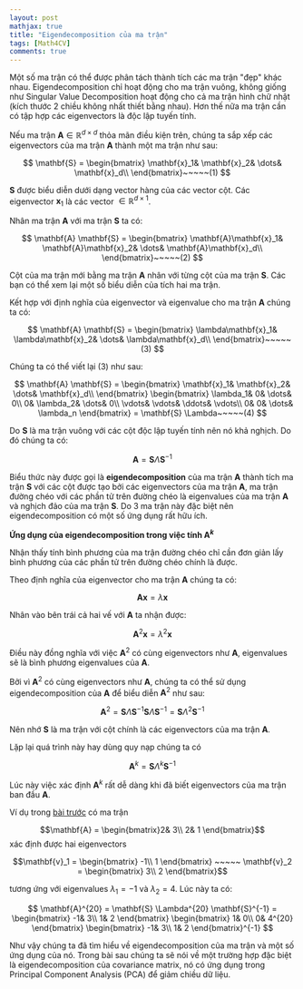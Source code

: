 ```yaml
---
layout: post
mathjax: true
title: "Eigendecomposition của ma trận"
tags: [Math4CV]
comments: true
---
```


Một số ma trận có thể được phân tách thành tích các ma trận "đẹp" khác nhau. Eigendecomposition chỉ hoạt động cho ma trận vuông, không giống như Singular Value Decomposition hoạt động cho cả ma trận hình chữ nhật (kích thước 2 chiều không nhất thiết bằng nhau). Hơn thế nữa ma trận cần có tập hợp các eigenvectors là độc lập tuyến tính.

Nếu ma trận $\mathbf{A} \in \mathbb{R}^{d \times d}$ thỏa mãn điều kiện trên, chúng ta sắp xếp các eigenvectors của ma trận $\mathbf{A}$ thành một ma trận như sau:

$$
\mathbf{S} = 
\begin{bmatrix}
\mathbf{x}_1& \mathbf{x}_2& \dots& \mathbf{x}_d\\
\end{bmatrix}~~~~~(1)
$$

$\mathbf{S}$ được biểu diễn dưới dạng vector hàng của các vector cột. Các eigenvector $\mathbf{x}_1$ là các vector $\in \mathbb{R}^{d \times 1}$.

Nhân ma trận $\mathbf{A}$ với ma trận $\mathbf{S}$ ta có:

$$
\mathbf{A} \mathbf{S} = 
\begin{bmatrix}
\mathbf{A}\mathbf{x}_1& \mathbf{A}\mathbf{x}_2& \dots& \mathbf{A}\mathbf{x}_d\\
\end{bmatrix}~~~~~(2)
$$

Cột của ma trận mới bằng ma trận $\mathbf{A}$ nhân với từng cột của ma trận $\mathbf{S}$. Các bạn có thể xem lại một số biểu diễn của tích hai ma trận.

Kết hợp với định nghĩa của eigenvector và eigenvalue cho ma trận $\mathbf{A}$ chúng ta có:

$$
\mathbf{A} \mathbf{S} = 
\begin{bmatrix}
\lambda\mathbf{x}_1& \lambda\mathbf{x}_2& \dots& \lambda\mathbf{x}_d\\
\end{bmatrix}~~~~~(3)
$$

Chúng ta có thể viết lại (3) như sau:

$$
\mathbf{A} \mathbf{S} = 
\begin{bmatrix}
\mathbf{x}_1& \mathbf{x}_2& \dots& \mathbf{x}_d\\
\end{bmatrix} 
\begin{bmatrix}
\lambda_1& 0& \dots& 0\\
0& \lambda_2& \dots& 0\\
\vdots& \vdots& \ddots& \vdots\\
0& 0& \dots& \lambda_n
\end{bmatrix} = 
\mathbf{S} \Lambda~~~~~(4)
$$

Do $\mathbf{S}$ là ma trận vuông với các cột độc lập tuyến tính nên nó khả nghịch. Do đó chúng ta có:

$$
\mathbf{A} = \mathbf{S} \Lambda \mathbf{S}^{-1}
$$

Biểu thức này được gọi là **eigendecomposition** của ma trận $\mathbf{A}$ thành tích ma trận $\mathbf{S}$ với các cột được tạo bởi các eigenvectors của ma trận $\mathbf{A}$, ma trận đường chéo với các phần tử trên đường chéo là eigenvalues của ma trận $\mathbf{A}$ và nghịch đảo của ma trận $\mathbf{S}$. Do 3 ma trận này đặc biệt nên eigendecomposition có một số ứng dụng rất hữu ích.

**Ứng dụng của eigendecomposition trong việc tính $\mathbf{A}^k$**

Nhận thấy tính bình phương của ma trận đường chéo chỉ cần đơn giản lấy bình phương của các phần tử trên đường chéo chính là được.

Theo định nghĩa của eigenvector cho ma trận $\mathbf{A}$ chúng ta có:

$$
\mathbf{A} \mathbf{x} = \lambda \mathbf{x}
$$

Nhân vào bên trái cả hai vế với $\mathbf{A}$ ta nhận được:

$$
\mathbf{A}^2 \mathbf{x} = \lambda^2 \mathbf{x}
$$

Điều này đồng nghĩa với việc $\mathbf{A}^2$ có cùng eigenvectors như $\mathbf{A}$, eigenvalues sẽ là bình phương eigenvalues của $\mathbf{A}$. 

Bởi vì $\mathbf{A}^2$ có cùng eigenvectors như $\mathbf{A}$, chúng ta có thể sử dụng eigendecomposition của $\mathbf{A}$ để biểu diễn $\mathbf{A}^2$ như sau:

$$
\mathbf{A}^2 = \mathbf{S} \Lambda \mathbf{S}^{-1} \mathbf{S} \Lambda \mathbf{S}^{-1} = \mathbf{S} \Lambda^2 \mathbf{S}^{-1}
$$

Nên nhớ $\mathbf{S}$ là ma trận với cột chính là các eigenvectors của ma trận $\mathbf{A}$.

Lặp lại quá trình này hay dùng quy nạp chúng ta có 

$$
\mathbf{A}^k = \mathbf{S} \Lambda^k \mathbf{S}^{-1}
$$

Lúc này việc xác định $\mathbf{A}^k$ rất dễ dàng khi đã biết eigenvectors của ma trận ban đầu $\mathbf{A}$.

Ví dụ trong [bài trước](https://huytranvan2010.github.io/Eigenvectors-eigenvalues/) có ma trận 

$$\mathbf{A} = \begin{bmatrix}2& 3\\ 2& 1 \end{bmatrix}$$ 
xác định được hai eigenvectors 

$$\mathbf{v}_1 = 
\begin{bmatrix}
-1\\
1
\end{bmatrix} ~~~~~
\mathbf{v}_2 = 
\begin{bmatrix}
3\\
2
\end{bmatrix}$$

tương ứng với eigenvalues $\lambda_1 = -1$ và $\lambda_2 = 4$. Lúc này ta có:

$$
\mathbf{A}^{20} = \mathbf{S} \Lambda^{20} \mathbf{S}^{-1} = 
\begin{bmatrix}
-1& 3\\
1& 2
\end{bmatrix}
\begin{bmatrix}
1& 0\\
0& 4^{20}
\end{bmatrix}
\begin{bmatrix}
-1& 3\\
1& 2
\end{bmatrix}^{-1}
$$

Như vậy chúng ta đã tìm hiểu về eigendecomposition của ma trận và một số ứng dụng của nó. Trong bài sau chúng ta sẽ nói về một trường hợp đặc biệt là eigendecomposition của covariance matrix, nó có ứng dụng trong Principal Component Analysis (PCA) để giảm chiều dữ liệu.

<!--
https://blueblazin.github.io/math/2016/08/18/eigenvalue-decomposition.html
https://guzintamath.com/textsavvy/2019/02/02/eigenvalue-decomposition/
-->